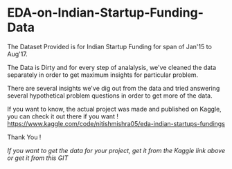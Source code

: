 # EDA-on-Indian-Startup-Funding-Data

The Dataset Provided is for Indian Startup Funding for span of Jan'15 to Aug'17. 

The Data is Dirty and for every step of analalysis, we've cleaned the data separately in order to get maximum insights for particular problem.

There are several insights we've dig out from the data and tried answering several hypothetical problem questions in order to get more of the data.

If you want to know, the actual project was made and published on Kaggle, you can check it out there if you want !
        https://www.kaggle.com/code/nitishmishra05/eda-indian-startups-fundings

 Thank You !


_If you want to get the data for your project, get it from the Kaggle link above or get it from this GIT_
